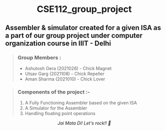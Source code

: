 # <p align = center> CSE112_group_project </p>

## Assembler &amp; simulator created for a given ISA as a part of our group project under computer organization course in IIIT - Delhi

> ### Group Members :
> - Ashutosh Gera (2021026) - Chick Magnet
> - Utsav Garg (2021108) - Chick Repeller
> - Aman Sharma (2021010) - Chick Lover

> ### Components of the project :- 
> 1. A Fully Functioning Assembler based on the given ISA
> 2. A Simulator for the Assembler
> 3. Handling floating point operations

*<p align = center> Jai Mata Di! Let's rock!! 💙 </p>*
